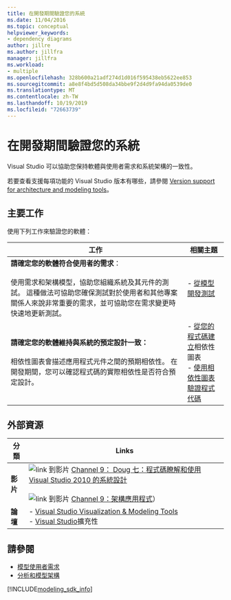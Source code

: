 ```yaml
---
title: 在開發期間驗證您的系統
ms.date: 11/04/2016
ms.topic: conceptual
helpviewer_keywords:
- dependency diagrams
author: jillre
ms.author: jillfra
manager: jillfra
ms.workload:
- multiple
ms.openlocfilehash: 328b600a21adf274d1d016f595438eb5622ee853
ms.sourcegitcommit: a8e8f4bd5d508da34bbe9f2d4d9fa94da0539de0
ms.translationtype: MT
ms.contentlocale: zh-TW
ms.lasthandoff: 10/19/2019
ms.locfileid: "72663739"
---
```

# <a name="validate-your-system-during-development"></a>在開發期間驗證您的系統

Visual Studio 可以協助您保持軟體與使用者需求和系統架構的一致性。

若要查看支援每項功能的 Visual Studio 版本有哪些，請參閱 [Version support for architecture and modeling tools](../modeling/what-s-new-for-design-in-visual-studio.md#VersionSupport)。

## <a name="key-tasks"></a>主要工作

使用下列工作來驗證您的軟體：

|**工作**|**相關主題**|
|-|-|
|**請確定您的軟體符合使用者的需求**：<br /><br />使用需求和架構模型，協助您組織系統及其元件的測試。 這種做法可協助您確保測試對於使用者和其他專案關係人來說非常重要的需求，並可協助您在需求變更時快速地更新測試。|- [從模型開發測試](../modeling/develop-tests-from-a-model.md)|
|**請確定您的軟體維持與系統的預定設計一致：**<br /><br />相依性圖表會描述應用程式元件之間的預期相依性。 在開發期間，您可以確認程式碼的實際相依性是否符合預定設計。|- [從您的程式碼建立](../modeling/create-layer-diagrams-from-your-code.md)相依性圖表<br />- [使用相依性圖表驗證程式代碼](../modeling/validate-code-with-layer-diagrams.md)|

## <a name="external-resources"></a>外部資源

|**分類**|**Links**|
|-|-|
|**影片**|![link 到影片 ](../data-tools/media/playvideo.gif) [Channel 9： Doug 七：程式碼瞭解和使用 Visual Studio 2010 的系統設計](https://channel9.msdn.com/shows/VS2010Launch/Doug-Seven-Code-Understanding-and-Systems-Design-with-Visual-Studio-2010)<br /><br /> ![link 到影片 ](../data-tools/media/playvideo.gif) [Channel 9：架構應用程式](https://channel9.msdn.com/blogs/clinted/uml-with-vs-2010-part-5-architecting-an-application)）|
|**論壇**|- [Visual Studio Visualization & Modeling Tools](https://social.msdn.microsoft.com/Forums/en-US/home?forum=vsarch)<br />- [Visual Studio](https://social.msdn.microsoft.com/Forums/vstudio/home?forum=vsx)擴充性|

## <a name="see-also"></a>請參閱

- [模型使用者需求](../modeling/model-user-requirements.md)
- [分析和模型架構](../modeling/analyze-and-model-your-architecture.md)

[!INCLUDE[modeling_sdk_info](includes/modeling_sdk_info.md)]
